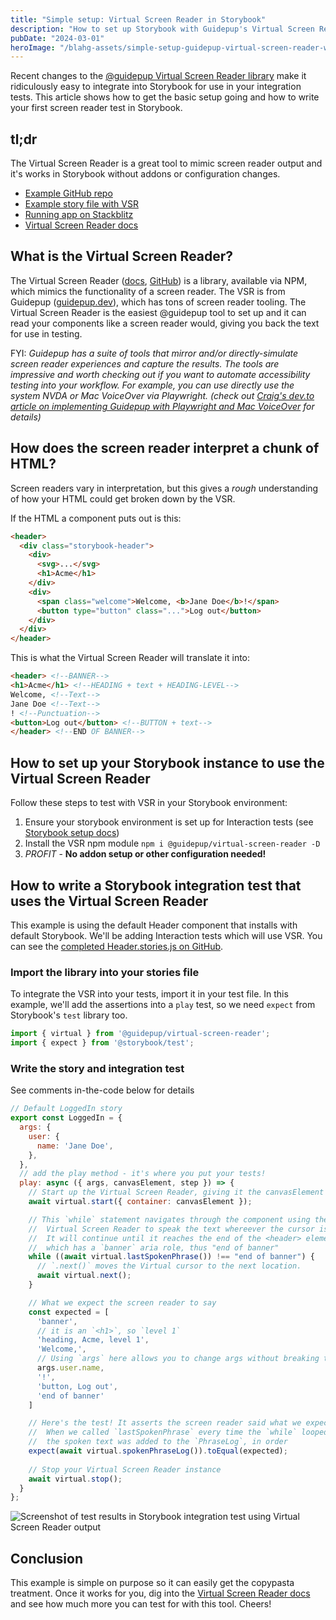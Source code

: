 ```yaml
---
title: "Simple setup: Virtual Screen Reader in Storybook"
description: "How to set up Storybook with Guidepup's Virtual Screen Reader and test what the screen reader speaks"
pubDate: "2024-03-01"
heroImage: "/blahg-assets/simple-setup-guidepup-virtual-screen-reader-with-storybook.png"
---
```


Recent changes to the [@guidepup Virtual Screen Reader library][vsr-github] make it ridiculously easy to integrate into Storybook for use in your integration tests. This article shows how to get the basic setup going and how to write your first screen reader test in Storybook.

## tl;dr

The Virtual Screen Reader is a great tool to mimic screen reader output and it's works in Storybook without addons or configuration changes.

* [Example GitHub repo][example-github-repo]
* [Example story file with VSR][example-story-file]
* [Running app on Stackblitz][example-stackblitz]
* [Virtual Screen Reader docs][vsr-docs]


## What is the Virtual Screen Reader?

The Virtual Screen Reader ([docs][vsr-docs], [GitHub][vsr-github]) is a library, available via NPM, which mimics the functionality of a screen reader. The VSR is from Guidepup ([guidepup.dev][guidepup]), which has tons of screen reader tooling. The Virtual Screen Reader is the easiest @guidepup tool to set up and it can read your components like a screen reader would, giving you back the text for use in testing.

FYI: _Guidepup has a suite of tools that mirror and/or directly-simulate screen reader experiences and capture the results.  The tools are impressive and worth checking out if you want to automate accessibility testing into your workflow. For example, you can use directly use the system NVDA or Mac VoiceOver via Playwright. (check out [Craig's dev.to article on implementing Guidepup with Playwright and Mac VoiceOver][craig-article] for details)_


## How does the screen reader interpret a chunk of HTML?

Screen readers vary in interpretation, but this gives a _rough_ understanding of how your HTML could get broken down by the VSR.

If the HTML a component puts out is this:

```html
<header>
  <div class="storybook-header">
    <div>
      <svg>...</svg>
      <h1>Acme</h1>
    </div>
    <div>
      <span class="welcome">Welcome, <b>Jane Doe</b>!</span>
      <button type="button" class="...">Log out</button>
    </div>
  </div>
</header>
```

This is what the Virtual Screen Reader will translate it into:

```html
<header> <!--BANNER-->
<h1>Acme</h1> <!--HEADING + text + HEADING-LEVEL-->
Welcome, <!--Text-->
Jane Doe <!--Text-->
! <!--Punctuation-->
<button>Log out</button> <!--BUTTON + text-->
</header> <!--END OF BANNER-->
```

## How to set up your Storybook instance to use the Virtual Screen Reader

Follow these steps to test with VSR in your Storybook environment:

1. Ensure your storybook environment is set up for Interaction tests (see [Storybook setup docs][sb-setup])
1. Install the VSR npm module 
    `npm i @guidepup/virtual-screen-reader -D`
1. _PROFIT_ - **No addon setup or other configuration needed!**


## How to write a Storybook integration test that uses the Virtual Screen Reader

This example is using the default Header component that installs with default Storybook. We'll be adding Interaction tests which will use VSR. You can see the [completed Header.stories.js on GitHub][example-story-file]. 


### Import the library into your stories file

To integrate the VSR into your tests, import it in your test file. In this example, we'll add the assertions into a `play` test, so we need `expect` from Storybook's `test` library too.

```javascript
import { virtual } from '@guidepup/virtual-screen-reader';
import { expect } from '@storybook/test';
```

### Write the story and integration test

See comments in-the-code below for details

```javascript
// Default LoggedIn story
export const LoggedIn = {
  args: {
    user: {
      name: 'Jane Doe',
    },
  },
  // add the play method - it's where you put your tests!
  play: async ({ args, canvasElement, step }) => {
    // Start up the Virtual Screen Reader, giving it the canvasElement
    await virtual.start({ container: canvasElement });

    // This `while` statement navigates through the component using the 
    //  Virtual Screen Reader to speak the text whereever the cursor is located.
    //  It will continue until it reaches the end of the <header> element, 
    //  which has a `banner` aria role, thus "end of banner"
    while ((await virtual.lastSpokenPhrase()) !== "end of banner") {
      // `.next()` moves the Virtual cursor to the next location.
      await virtual.next();
    }

    // What we expect the screen reader to say
    const expected = [
      'banner',
      // it is an `<h1>`, so `level 1`
      'heading, Acme, level 1',
      'Welcome,',
      // Using `args` here allows you to change args without breaking the test
      args.user.name,
      '!',
      'button, Log out',
      'end of banner'
    ]

    // Here's the test! It asserts the screen reader said what we expected.
    //  When we called `lastSpokenPhrase` every time the `while` looped, 
    //  the spoken text was added to the `PhraseLog`, in order
    expect(await virtual.spokenPhraseLog()).toEqual(expected);
    
    // Stop your Virtual Screen Reader instance
    await virtual.stop();
  }
};

```

![Screenshot of test results in Storybook integration test using Virtual Screen Reader output][example-image]


## Conclusion

This example is simple on purpose so it can easily get the copypasta treatment. Once it works for you, dig into the [Virtual Screen Reader docs][vsr-docs] and see how much more you can test for with this tool. Cheers!




[vsr-docs]: https://www.guidepup.dev/docs/virtual
[vsr-github]: https://github.com/guidepup/virtual-screen-reader
[guidepup]: https://guidepup.dev/
[craig-article]: https://dev.to/craigmorten/a11y-unlocked-screen-reader-automation-tests-3mc8
[sb-setup]: https://storybook.js.org/docs/writing-tests/interaction-testing#set-up-the-interactions-addon
[img-test-output]: /blahg-assets/storybook-interaction-tests-showing-virtual-screen-reader.png
[example-github-repo]: https://github.com/scottnath/virtual-screen-reader-storybook
[example-story-file]: https://github.com/scottnath/virtual-screen-reader-storybook/blob/main/stories/Header.stories.js
[example-stackblitz]: https://stackblitz.com/~/github.com/scottnath/virtual-screen-reader-storybook
[example-image]: /blahg-assets/storybook-interaction-tests-showing-virtual-screen-reader.png